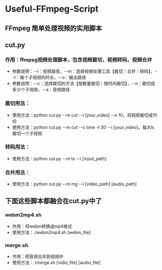 # Useful-FFmpeg-Script
## FFmpeg 简单处理视频的实用脚本   

## cut.py

### 作用：ffmpeg视频处理脚本，包含视频裁切，视频转码，视频合并
* 参数说明：--i：视频路径，--m：选择视频处理工具【裁切｜合并｜转码】，--t：每个子视频的时长，--o：输出路径
* 参数说明：--c：选择裁切的方法【按数量裁切｜按时间裁切】，--n：裁切成多少个子视频，--a：音频路径
### 裁切用法：
* 使用方法：python cut.py --m cut --i [your_video] --n 10，将视频裁切成10份
* 使用方法：python cut.py --m cut --c time -t 30 --i [your_video]，每30s裁切一个子视频

### 转码用法：
* 使用方法：python cut.py --m ts --i [input_path]

### 合并用法：
* 使用方法：python cut.py --m mg --i [video_path] [audio_path]


## 下面这些脚本都融合在cut.py中了
### webm2mp4.sh
* 作用：将webm转换成mp4格式
* 使用方法：./webm2mp4.sh [webm_file]

### merge.sh
* 作用：把音频合并到视频中
* 使用方法：./merge.sh [vidio_file] [audio_file]
